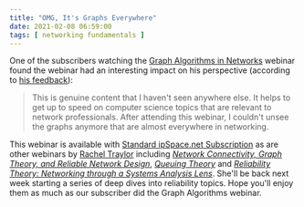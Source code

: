 ```yaml
---
title: "OMG, It's Graphs Everywhere"
date: 2021-02-08 06:59:00
tags: [ networking fundamentals ]
---
```

One of the subscribers watching the [Graph Algorithms in Networks](https://www.ipspace.net/Graph_Algorithms_in_Networks) webinar found the webinar had an interesting impact on his perspective (according to [his feedback](https://www.ipspace.net/Graph_Algorithms_in_Networks#Happy_Campers)):

> This is genuine content that I haven't seen anywhere else. It helps to get up to speed on computer science topics that are relevant to network professionals. After attending this webinar, I couldn't unsee the graphs anymore that are almost everywhere in networking.

This webinar is available with [Standard ipSpace.net Subscription](https://www.ipspace.net/Subscription/) as are other webinars by [Rachel Traylor](https://www.ipspace.net/Author:Rachel_Traylor) including [*Network Connectivity, Graph Theory, and Reliable Network Design*](https://www.ipspace.net/Network_Connectivity,_Graph_Theory,_and_Reliable_Network_Design), [*Queuing Theory*](https://www.ipspace.net/Queuing) and [*Reliability Theory: Networking through a Systems Analysis Lens*](https://www.ipspace.net/Reliability_Theory:_Networking_through_a_Systems_Analysis_Lens). She'll be back next week starting a series of deep dives into reliability topics. Hope you'll enjoy them as much as our subscriber did the Graph Algorithms webinar.
